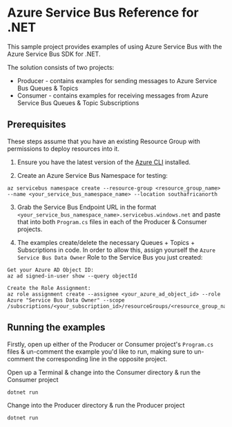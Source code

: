 # Azure Service Bus Reference for .NET

This sample project provides examples of using Azure Service Bus with the Azure Service Bus SDK for .NET.

The solution consists of two projects:

- Producer - contains examples for sending messages to Azure Service Bus Queues & Topics
- Consumer - contains examples for receiving messages from Azure Service Bus Queues & Topic Subscriptions

## Prerequisites

These steps assume that you have an existing Resource Group with permissions to deploy resources into it.

1. Ensure you have the latest version of the [Azure CLI](https://docs.microsoft.com/en-us/cli/azure/install-azure-cli?view=azure-cli-latest) installed.

2. Create an Azure Service Bus Namespace for testing:

```
az servicebus namespace create --resource-group <resource_group_name> --name <your_service_bus_namespace_name> --location southafricanorth
```

3. Grab the Service Bus Endpoint URL in the format `<your_service_bus_namespace_name>.servicebus.windows.net` and paste that into both `Program.cs` files in each of the Producer & Consumer projects.

4. The examples create/delete the necessary Queues + Topics + Subscriptions in code. In order to allow this, assign yourself the `Azure Service Bus Data Owner` Role to the Service Bus you just created:

```
Get your Azure AD Object ID:
az ad signed-in-user show --query objectId

Create the Role Assignment:
az role assignment create --assignee <your_azure_ad_object_id> --role Azure "Service Bus Data Owner" --scope /subscriptions/<your_subscription_id>/resourceGroups/<resource_group_name>/providers/Microsoft.ServiceBus/namespaces/<your_service_bus_namespace_name>
```

## Running the examples

Firstly, open up either of the Producer or Consumer project's `Program.cs` files & un-comment the example you'd like to run, making sure to un-comment the corresponding line in the opposite project.

Open up a Terminal & change into the Consumer directory & run the Consumer project

```
dotnet run
```

Change into the Producer directory & run the Producer project

```
dotnet run
```
